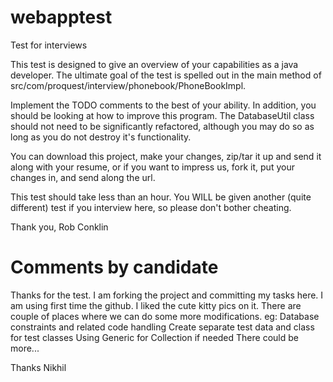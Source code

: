 webapptest
==========

Test for interviews

This test is designed to give an overview of your capabilities as a java developer.  The ultimate goal of the test is spelled out in the main method of src/com/proquest/interview/phonebook/PhoneBookImpl.

Implement the TODO comments to the best of your ability.  In addition, you should be looking at how to improve this program.  The DatabaseUtil class should not need to be significantly refactored, although you may do so as long as you do not destroy it's functionality.

You can download this project, make your changes, zip/tar it up and send it along with your resume, or if you want to impress us, fork it, put your changes in, and send along the url.

This test should take less than an hour.  You WILL be given another (quite different) test if you interview here, so please don't bother cheating.


Thank you,
Rob Conklin 



Comments by candidate
=========
Thanks for the test. I am forking the project and committing my tasks here. I am using first time the github. I liked the cute kitty pics on it.
There are couple of places where we can do some more modifications.
eg: 
Database constraints and related code handling
Create separate test data and class for test classes
Using Generic for Collection if needed
There could be more...

Thanks
Nikhil
 